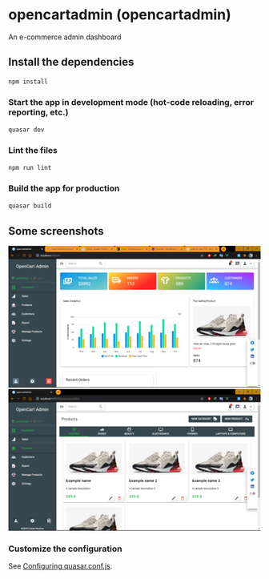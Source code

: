 # opencartadmin (opencartadmin)

An e-commerce admin dashboard

## Install the dependencies
```bash
npm install
```

### Start the app in development mode (hot-code reloading, error reporting, etc.)
```bash
quasar dev
```

### Lint the files
```bash
npm run lint
```

### Build the app for production
```bash
quasar build
```
## Some screenshots
<img src="https://github.com/EzekielWachira/open-cart-admin/blob/main/Screenshot%20(1093).png" />
<img src="https://github.com/EzekielWachira/open-cart-admin/blob/main/Screenshot%20(1097).png" />

### Customize the configuration
See [Configuring quasar.conf.js](https://quasar.dev/quasar-cli/quasar-conf-js).
